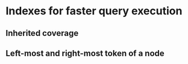 # Indexes for faster query execution

## Inherited coverage

## Left-most and right-most token of a node